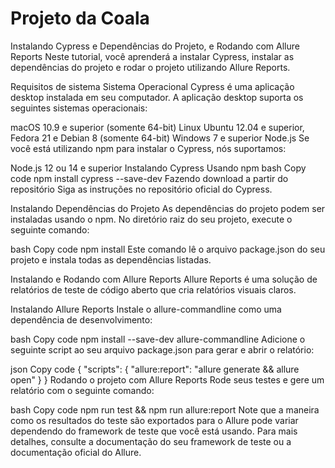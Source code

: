 # Projeto da Coala

Instalando Cypress e Dependências do Projeto, e Rodando com Allure Reports
Neste tutorial, você aprenderá a instalar Cypress, instalar as dependências do projeto e rodar o projeto utilizando Allure Reports.

Requisitos de sistema
Sistema Operacional
Cypress é uma aplicação desktop instalada em seu computador. A aplicação desktop suporta os seguintes sistemas operacionais:

macOS 10.9 e superior (somente 64-bit)
Linux Ubuntu 12.04 e superior, Fedora 21 e Debian 8 (somente 64-bit)
Windows 7 e superior
Node.js
Se você está utilizando npm para instalar o Cypress, nós suportamos:

Node.js 12 ou 14 e superior
Instalando Cypress
Usando npm
bash
Copy code
npm install cypress --save-dev
Fazendo download a partir do repositório
Siga as instruções no repositório oficial do Cypress.

Instalando Dependências do Projeto
As dependências do projeto podem ser instaladas usando o npm. No diretório raiz do seu projeto, execute o seguinte comando:

bash
Copy code
npm install
Este comando lê o arquivo package.json do seu projeto e instala todas as dependências listadas.

Instalando e Rodando com Allure Reports
Allure Reports é uma solução de relatórios de teste de código aberto que cria relatórios visuais claros.

Instalando Allure Reports
Instale o allure-commandline como uma dependência de desenvolvimento:

bash
Copy code
npm install --save-dev allure-commandline
Adicione o seguinte script ao seu arquivo package.json para gerar e abrir o relatório:

json
Copy code
{
  "scripts": {
    "allure:report": "allure generate && allure open"
  }
}
Rodando o projeto com Allure Reports
Rode seus testes e gere um relatório com o seguinte comando:

bash
Copy code
npm run test && npm run allure:report
Note que a maneira como os resultados do teste são exportados para o Allure pode variar dependendo do framework de teste que você está usando. Para mais detalhes, consulte a documentação do seu framework de teste ou a documentação oficial do Allure.
